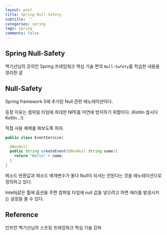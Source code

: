 ```yaml
---
layout: post
title: Spring Null-Safety
subtitle: ''
categories: spring
tags: spring
comments: false
---
```


## Spring Null-Safety

백기선님의 강의인 Spring 프레임워크 핵심 기술 편의 `Null-Safety`를 학습한 내용을 정리한 글

## Null-Safety

Spring framework 5에 추가된 Null 관련 애노테이션이다.

등장 이유는 컴파일 타임에 최대한 NPE를 미연에 방지하기 위함이다. (Kotlin 씁시다 Kotlin...!)

직접 사용 예제를 봐보도록 하자.

```java
public class EventService{

  @NonNull
  public String createEvent(@NonNull String name){
    return "Hello" + name;
  }
}
```

메소드 반환값과 메소드 매개변수가 둘다 Null이 되서는 안된다는 것을 애노테이션으로 정의하고 있다.

Intellij같은 툴에 옵션을 주면 컴파일 타임에 null 값을 넣으려고 하면 에러를 발생시키는 설정을 줄 수 있다.




## Reference

인프런 백기선님의 스프링 프레임워크 핵심 기술 강좌
